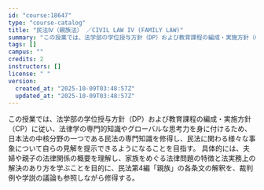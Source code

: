 ```yaml
---
id: "course:18647"
type: "course-catalog"
title: "民法Ⅳ（親族法） ／CIVIL LAW IV (FAMILY LAW)"
summary: "この授業では、法学部の学位授与方針（DP）および教育課程の編成・実施方針（CP）に従い、法律学の専門的知識やグローバルな思考力を身に付けるため、日本法の中核分野の一つである民法の専門知識を修得し、民法に関わる様々な事象について自らの見解を提…"
tags: []
campus: ""
credits: 2
instructors: []
license: " "
version:
  created_at: "2025-10-09T03:48:57Z"
  updated_at: "2025-10-09T03:48:57Z"
---
```


この授業では、法学部の学位授与方針（DP）および教育課程の編成・実施方針（CP）に従い、法律学の専門的知識やグローバルな思考力を身に付けるため、日本法の中核分野の一つである民法の専門知識を修得し、民法に関わる様々な事象について自らの見解を提示できるようになることを目指す。 具体的には、夫婦や親子の法律関係の概要を理解し、家族をめぐる法律問題の特徴と法実務上の解決のあり方を学ぶことを目的に、民法第4編「親族」の各条文の解釈を、裁判例や学説の議論も参照しながら修得する。
